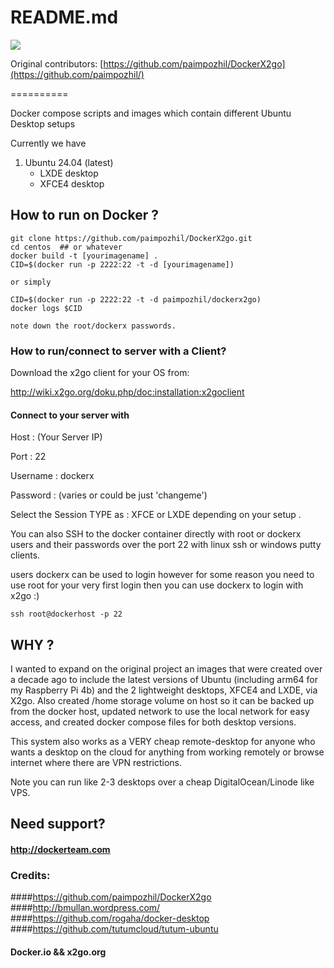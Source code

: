 # README.md
<img src="https://img.shields.io/badge/version-1.0_alpha-blue" />

Original contributors: [https://github.com/paimpozhil/DockerX2go](https://github.com/paimpozhil/)

==========

Docker compose scripts and images which contain different Ubuntu Desktop setups 

Currently we have

1. Ubuntu 24.04 (latest)
   - LXDE desktop
   - XFCE4 desktop

## How to run on Docker ?

```
git clone https://github.com/paimpozhil/DockerX2go.git 
cd centos  ## or whatever
docker build -t [yourimagename] .
CID=$(docker run -p 2222:22 -t -d [yourimagename])

or simply 

CID=$(docker run -p 2222:22 -t -d paimpozhil/dockerx2go)
docker logs $CID

note down the root/dockerx passwords.
```

### How to run/connect to server with a Client?

Download the x2go client for your OS from:

http://wiki.x2go.org/doku.php/doc:installation:x2goclient

#### Connect to your server with 

Host : (Your Server IP)

Port : 22

Username : dockerx 

Password : (varies or could be just 'changeme')


Select the Session TYPE as : XFCE or LXDE depending on your setup . 

You can also SSH to the docker container directly with root or dockerx users and their passwords over the port 22 with linux ssh or windows putty clients.

users dockerx can be used to login however for some reason you need to use root for your very first login then you can use dockerx to login with x2go :)

```
ssh root@dockerhost -p 22
```

## WHY ?

I wanted to expand on the original project an images that were created over a decade ago to include the latest versions of Ubuntu (including arm64 for my Raspberry Pi 4b) and the 2 lightweight desktops, XFCE4 and LXDE, via X2go.  Also created /home storage volume on host so it can be backed up from the docker host, updated network to use the local network for easy access, and created docker compose files for both desktop versions.

This system also works as a VERY cheap remote-desktop for anyone who wants a desktop on the cloud for anything from working remotely or browse internet where there are VPN restrictions.

Note you can run like 2-3 desktops over a cheap DigitalOcean/Linode like VPS.


## Need support?

#### http://dockerteam.com

### Credits:

####https://github.com/paimpozhil/DockerX2go
####http://bmullan.wordpress.com/
####https://github.com/rogaha/docker-desktop
####https://github.com/tutumcloud/tutum-ubuntu

#### Docker.io && x2go.org
